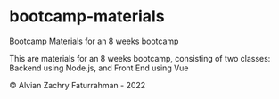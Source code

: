 # bootcamp-materials
Bootcamp Materials for an 8 weeks bootcamp

This are materials for an 8 weeks bootcamp, consisting of two classes: Backend using Node.js, and Front End using Vue

© Alvian Zachry Faturrahman - 2022